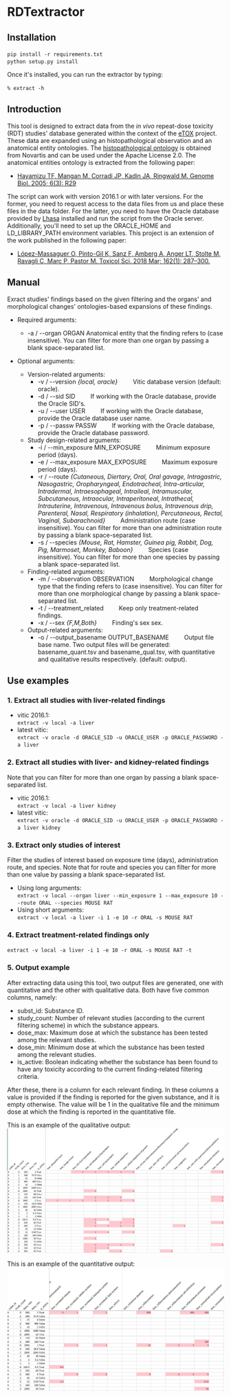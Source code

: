 # RDTextractor

## Installation
`pip install -r requirements.txt`  
`python setup.py install`

Once it's installed, you can run the extractor by typing:

`% extract -h`

## Introduction
This tool is designed to extract data from the _in vivo_ repeat-dose toxicity (RDT) studies' database generated within the context of the [eTOX](http://www.etoxproject.eu/) project. These data are expanded using an histopathological observation and an anatomical entity ontologies. The [histopathological ontology](https://github.com/Novartis/hpath/blob/master/LICENSE.txt) is obtained from Novartis and can be used under the Apache License 2.0. The anatomical entities ontology is extracted from the following paper:
- [Hayamizu TF, Mangan M, Corradi JP, Kadin JA, Ringwald M. Genome Biol. 2005; 6(3): R29](https://www.ncbi.nlm.nih.gov/pmc/articles/PMC1088948/)

The script can work with version 2016.1 or with later versions. For the former, you need to request access to the data files from us and place these files in the data folder. For the latter, you need to have the Oracle database provided by [Lhasa](https://www.lhasalimited.org/) installed and run the script from the Oracle server. Additionally, you'll need to set up the ORACLE_HOME and LD_LIBRARY_PATH environment variables.
This project is an extension of the work published in the following paper:
- [López-Massaguer O, Pinto-Gil K, Sanz F, Amberg A, Anger LT, Stolte M, Ravagli C, Marc P, Pastor M. Toxicol Sci. 2018 Mar; 162(1): 287–300.](https://www.ncbi.nlm.nih.gov/pmc/articles/PMC5837688/)

## Manual
Exract studies' findings based on the given filtering and the organs' and
morphological changes' ontologies-based expansions of these findings. 

- Required arguments:
  - -a / --organ ORGAN
Anatomical entity that the finding refers to (case insensitive). You can filter for more than one organ by passing a blank space-separated list. 

- Optional arguments:
  - Version-related arguments:
    - -v / --version _{local, oracle}_
&nbsp;&nbsp;&nbsp;&nbsp;&nbsp;&nbsp;&nbsp;&nbsp;Vitic database version (default: oracle).
    - -d / --sid SID
&nbsp;&nbsp;&nbsp;&nbsp;&nbsp;&nbsp;&nbsp;&nbsp;If working with the Oracle database, provide the Oracle SID's.
    - -u / --user USER
&nbsp;&nbsp;&nbsp;&nbsp;&nbsp;&nbsp;&nbsp;&nbsp;If working with the Oracle database, provide the Oracle database user name.
    - -p / --passw PASSW
&nbsp;&nbsp;&nbsp;&nbsp;&nbsp;&nbsp;&nbsp;&nbsp;If working with the Oracle database, provide the Oracle database password.
  - Study design-related arguments:
    - -i / --min_exposure MIN_EXPOSURE
&nbsp;&nbsp;&nbsp;&nbsp;&nbsp;&nbsp;&nbsp;&nbsp;Minimum exposure period (days).
    - -e / --max_exposure MAX_EXPOSURE
&nbsp;&nbsp;&nbsp;&nbsp;&nbsp;&nbsp;&nbsp;&nbsp;Maximum exposure period (days).
    - -r / --route _{Cutaneous, Diertary, Oral, Oral gavage, Intragastric, Nasogastric, Oropharyngeal, Endotracheal, Intra-articular, Intradermal, Intraesophageal, Intraileal, Intramuscular, Subcutaneous, Intraocular, Intraperitoneal, Intrathecal, Intrauterine, Intravenous, Intravenous bolus, Intravenous drip, Parenteral, Nasal, Respiratory (inhalation), Percutaneous, Rectal, Vaginal, Subarachnoid}_
&nbsp;&nbsp;&nbsp;&nbsp;&nbsp;&nbsp;&nbsp;&nbsp;Administration route (case insensitive). You can filter for more than one administration route by passing a blank space-separated list.
    - -s / --species _{Mouse, Rat, Hamster, Guinea pig, Rabbit, Dog, Pig, Marmoset, Monkey, Baboon}_
&nbsp;&nbsp;&nbsp;&nbsp;&nbsp;&nbsp;&nbsp;&nbsp;Species (case insensitive). You can filter for more than one species by passing a blank space-separated list.
  - Finding-related arguments:
    - -m / --observation OBSERVATION
&nbsp;&nbsp;&nbsp;&nbsp;&nbsp;&nbsp;&nbsp;&nbsp;Morphological change type that the finding refers to (case insensitive). You can filter for more than one morphological change by passing a blank space-separated list.
    - -t / --treatment_related
&nbsp;&nbsp;&nbsp;&nbsp;&nbsp;&nbsp;&nbsp;&nbsp;Keep only treatment-related findings.
    - -x / --sex _{F,M,Both}_
&nbsp;&nbsp;&nbsp;&nbsp;&nbsp;&nbsp;&nbsp;&nbsp;Finding's sex sex.
  - Output-related arguments:
    - -o / --output_basename OUTPUT_BASENAME
&nbsp;&nbsp;&nbsp;&nbsp;&nbsp;&nbsp;&nbsp;&nbsp;Output file base name. Two output files will be generated: basename_quant.tsv and basename_qual.tsv, with quantitative and qualitative results respectively. (default: output).

## Use examples
### 1. Extract all studies with liver-related findings
+ vitic 2016.1:  
  `extract -v local -a liver`
+ latest vitic:  
  `extract -v oracle -d ORACLE_SID -u ORACLE_USER -p ORACLE_PASSWORD -a liver`

### 2. Extract all studies with liver- and kidney-related findings
Note that you can filter for more than one organ by passing a blank space-separated list.  
* vitic 2016.1:  
  `extract -v local -a liver kidney`  
* latest vitic:  
  `extract -v oracle -d ORACLE_SID -u ORACLE_USER -p ORACLE_PASSWORD -a liver kidney`

### 3. Extract only studies of interest
Filter the studies of interest based on exposure time (days), administration route, and species. Note that for route and species you can filter for more than one value by passing a blank space-separated list.  
* Using long arguments:  
`extract -v local --organ liver --min_exposure 1 --max_exposure 10 --route ORAL --species MOUSE RAT`  
* Using short arguments:  
`extract -v local -a liver -i 1 -e 10 -r ORAL -s MOUSE RAT`

### 4. Extract treatment-related findings only
`extract -v local -a liver -i 1 -e 10 -r ORAL -s MOUSE RAT -t`

### 5. Output example
After extracting data using this tool, two output files are generated, one with quantitative and the other with qualitative data. Both have five common columns, namely:
- subst_id: Substance ID.
- study_count: Number of relevant studies (according to the current filtering scheme) in which the substance appears.
- dose_max: Maximum dose at which the substance has been tested among the relevant studies.
- dose_min: Minimum dose at which the substance has been tested among the relevant studies.
- is_active: Boolean indicating whether the substance has been found to have any toxicity according to the current finding-related filtering criteria.

After these, there is a column for each relevant finding. In these columns a value is provided if the finding is reported for the given substance, and it is empty otherwise. The value will be 1 in the qualitative file and the minimum dose at which the finding is reported in the quantitative file.

This is an example of the qualitative output: 
![qualiative](https://raw.githubusercontent.com/phi-grib/RDTextractor/master/img/qual.JPG)

This is an example of the quantitative output: 
![quantitative](https://raw.githubusercontent.com/phi-grib/RDTextractor/master/img/quant.JPG)
